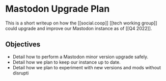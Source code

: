 # Mastodon Upgrade Plan

This is a short writeup on how the [[social.coop]] [[tech working group]] could upgrade and improve our Mastodon instance as of [[Q4 2022]].

## Objectives

- Detail how to perform a Mastodon minor version upgrade safely.
- Detail how we plan to keep our instance up to date.
- Detail how we plan to experiment with new versions and mods without disrupti